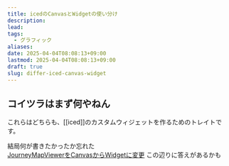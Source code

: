 ```yaml
---
title: icedのCanvasとWidgetの使い分け
description: 
lead: 
tags:
  - グラフィック
aliases: 
date: 2025-04-04T08:08:13+09:00
lastmod: 2025-04-04T08:08:13+09:00
draft: true
slug: differ-iced-canvas-widget
---
```

## コイツラはまず何やねん
これらはどちらも、[[iced]]のカスタムウィジェットを作るためのトレイトです。

結局何が書きたかったか忘れた  
[JourneyMapViewerをCanvasからWidgetに変更](https://github.com/yossy4411/journeystreetmap.rs/commit/68cee5bb41bc916bc345a516f297425a7d740a0e) この辺りに答えがあるかも